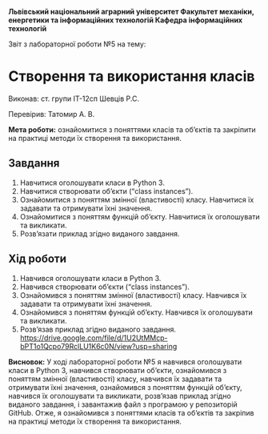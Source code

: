 ﻿**Львівський національний аграрний університет
Факультет механіки, енергетики та інформаційних технологій
Кафедра інформаційних технологій**

Звіт з лабораторної роботи №5
на тему: 

# Створення та використання класів

Виконав: ст. групи ІТ-12сп Шевців Р.С.

Перевірив: Татомир А. В.

**Мета роботи:** ознайомитися з поняттями класів та об’єктів та закріпити на практиці методи їх створення та використання.

## Завдання
1. Навчитися оголошувати класи в Python 3.
2. Навчитися створювати об’єкти (“class instances”).
3. Ознайомитися з поняттям змінної (властивості) класу. Навчитися їх
задавати та отримувати їхні значення.
4. Ознайомитися з поняттям функцій об’єкту. Навчитися їх оголошувати
та викликати.
5. Розв’язати приклад згідно виданого завдання.

## Хід роботи
1. Навчився оголошувати класи в Python 3.
2. Навчився створювати об’єкти (“class instances”).
3. Ознайомився з поняттям змінної (властивості) класу. Навчився їх задавати та отримувати їхні значення.
4. Ознайомився з поняттям функцій об’єкту. Навчився їх оголошувати та викликати.
5. Розв’язав приклад згідно виданого завдання.
https://drive.google.com/file/d/1U2UtMMcp-bPT1o1Qcpo79RclLU1K6c0N/view?usp=sharing

**Висновок:** У ході лабораторної роботи №5 я навчився оголошувати класи в Python 3, навчився створювати об’єкти, ознайомився з поняттям змінної (властивості) класу, навчився їх
задавати та отримувати їхні значення, ознайомився з поняттям функцій об’єкту, навчився їх оголошувати та викликати, розв’язав приклад згідно виданого завдання, і завантажив файл з програмою у репозиторій GitHub. Отже, я ознайомився з поняттями класів та об’єктів та закріпив на практиці методи їх створення та використання.
